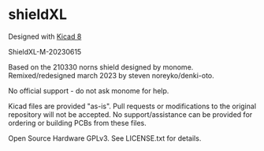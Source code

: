 # shieldXL 

Designed with [Kicad 8](https://www.kicad.org/)  

ShieldXL-M-20230615  

Based on the 210330 norns shield designed by monome. Remixed/redesigned march 2023 by steven noreyko/denki-oto.  

No official support - do not ask monome for help.   

Kicad files are provided "as-is". Pull requests or modifications to the original repository will not be accepted. No support/assistance can be provided for ordering or building PCBs from these files.

Open Source Hardware GPLv3.  See LICENSE.txt for details.  
